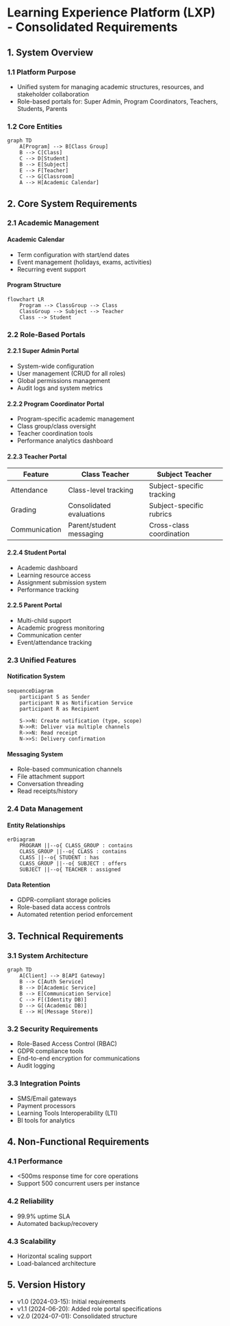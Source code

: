 # Learning Experience Platform (LXP) - Consolidated Requirements

## 1. System Overview
### 1.1 Platform Purpose
- Unified system for managing academic structures, resources, and stakeholder collaboration
- Role-based portals for: Super Admin, Program Coordinators, Teachers, Students, Parents

### 1.2 Core Entities
```mermaid
graph TD
    A[Program] --> B[Class Group]
    B --> C[Class]
    C --> D[Student]
    B --> E[Subject]
    E --> F[Teacher]
    C --> G[Classroom]
    A --> H[Academic Calendar]
```

## 2. Core System Requirements

### 2.1 Academic Management
#### Academic Calendar
- Term configuration with start/end dates
- Event management (holidays, exams, activities)
- Recurring event support

#### Program Structure
```mermaid
flowchart LR
    Program --> ClassGroup --> Class
    ClassGroup --> Subject --> Teacher
    Class --> Student
```

### 2.2 Role-Based Portals

#### 2.2.1 Super Admin Portal
- System-wide configuration
- User management (CRUD for all roles)
- Global permissions management
- Audit logs and system metrics

#### 2.2.2 Program Coordinator Portal
- Program-specific academic management
- Class group/class oversight
- Teacher coordination tools
- Performance analytics dashboard

#### 2.2.3 Teacher Portal
| Feature              | Class Teacher               | Subject Teacher             |
|----------------------|-----------------------------|-----------------------------|
| Attendance           | Class-level tracking        | Subject-specific tracking   |
| Grading              | Consolidated evaluations    | Subject-specific rubrics    |
| Communication        | Parent/student messaging    | Cross-class coordination    |

#### 2.2.4 Student Portal
- Academic dashboard
- Learning resource access
- Assignment submission system
- Performance tracking

#### 2.2.5 Parent Portal
- Multi-child support
- Academic progress monitoring
- Communication center
- Event/attendance tracking

### 2.3 Unified Features

#### Notification System
```mermaid
sequenceDiagram
    participant S as Sender
    participant N as Notification Service
    participant R as Recipient
    
    S->>N: Create notification (type, scope)
    N->>R: Deliver via multiple channels
    R->>N: Read receipt
    N->>S: Delivery confirmation
```

#### Messaging System
- Role-based communication channels
- File attachment support
- Conversation threading
- Read receipts/history

### 2.4 Data Management

#### Entity Relationships
```mermaid
erDiagram
    PROGRAM ||--o{ CLASS_GROUP : contains
    CLASS_GROUP ||--o{ CLASS : contains
    CLASS ||--o{ STUDENT : has
    CLASS_GROUP ||--o{ SUBJECT : offers
    SUBJECT ||--o{ TEACHER : assigned
```

#### Data Retention
- GDPR-compliant storage policies
- Role-based data access controls
- Automated retention period enforcement

## 3. Technical Requirements

### 3.1 System Architecture
```mermaid
graph TD
    A[Client] --> B[API Gateway]
    B --> C[Auth Service]
    B --> D[Academic Service]
    B --> E[Communication Service]
    C --> F[(Identity DB)]
    D --> G[(Academic DB)]
    E --> H[(Message Store)]
```

### 3.2 Security Requirements
- Role-Based Access Control (RBAC)
- GDPR compliance tools
- End-to-end encryption for communications
- Audit logging

### 3.3 Integration Points
- SMS/Email gateways
- Payment processors
- Learning Tools Interoperability (LTI)
- BI tools for analytics

## 4. Non-Functional Requirements

### 4.1 Performance
- <500ms response time for core operations
- Support 500 concurrent users per instance

### 4.2 Reliability
- 99.9% uptime SLA
- Automated backup/recovery

### 4.3 Scalability
- Horizontal scaling support
- Load-balanced architecture

## 5. Version History
- v1.0 (2024-03-15): Initial requirements
- v1.1 (2024-06-20): Added role portal specifications
- v2.0 (2024-07-01): Consolidated structure

